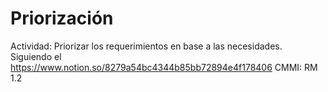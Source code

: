 # Priorización

Actividad: Priorizar los requerimientos en base a las necesidades. Siguiendo el https://www.notion.so/8279a54bc4344b85bb72894e4f178406
CMMI: RM 1.2